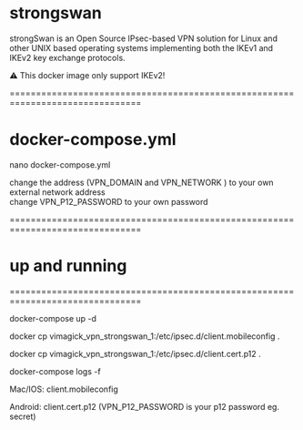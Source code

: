 # strongswan


strongSwan is an Open Source IPsec-based VPN solution for Linux and other UNIX based operating systems implementing both the IKEv1 and IKEv2 key exchange protocols.

:warning: This docker image only support IKEv2!

===============================================================================

# docker-compose.yml

nano docker-compose.yml

change the address (VPN_DOMAIN  and VPN_NETWORK ) to your own external network address      
change  VPN_P12_PASSWORD to your own password 
    
===============================================================================





# up and running

===============================================================================

docker-compose up -d

docker cp vimagick_vpn_strongswan_1:/etc/ipsec.d/client.mobileconfig .

docker cp vimagick_vpn_strongswan_1:/etc/ipsec.d/client.cert.p12 .

docker-compose logs -f

Mac/IOS: client.mobileconfig

Android: client.cert.p12       (VPN_P12_PASSWORD is your p12 password eg. secret)


 
